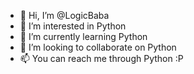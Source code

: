 - 👋 Hi, I’m @LogicBaba
- 👀 I’m interested in Python
- 🌱 I’m currently learning Python
- 💞️ I’m looking to collaborate on Python
- 📫 You can reach me through Python :P

<!---
LogicBaba/LogicBaba is a ✨ special ✨ repository because its `README.md` (this file) appears on your GitHub profile.
You can click the Preview link to take a look at your changes.
--->

